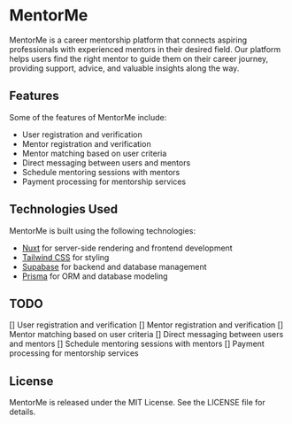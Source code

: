 # MentorMe

MentorMe is a career mentorship platform that connects aspiring professionals with experienced mentors in their desired field. Our platform helps users find the right mentor to guide them on their career journey, providing support, advice, and valuable insights along the way.

## Features

Some of the features of MentorMe include:

- User registration and verification
- Mentor registration and verification
- Mentor matching based on user criteria
- Direct messaging between users and mentors
- Schedule mentoring sessions with mentors
- Payment processing for mentorship services

## Technologies Used

MentorMe is built using the following technologies:

- [Nuxt](https://nuxtjs.org/) for server-side rendering and frontend development
- [Tailwind CSS](https://tailwindcss.com/) for styling
- [Supabase](https://supabase.io/) for backend and database management
- [Prisma](https://www.prisma.io/) for ORM and database modeling

## TODO

[] User registration and verification
[] Mentor registration and verification
[] Mentor matching based on user criteria
[] Direct messaging between users and mentors
[] Schedule mentoring sessions with mentors
[] Payment processing for mentorship services

## License

MentorMe is released under the MIT License. See the LICENSE file for details.
